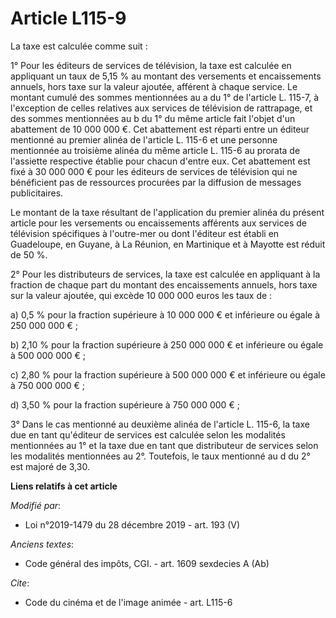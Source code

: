 # Article L115-9

La taxe est calculée comme suit :

1° Pour les éditeurs de services de télévision, la taxe est calculée en appliquant un taux de 5,15 % au montant des
versements et encaissements annuels, hors taxe sur la valeur ajoutée, afférent à chaque service. Le montant cumulé des sommes
mentionnées au a du 1° de l'article L. 115-7, à l'exception de celles relatives aux services de télévision de rattrapage, et
des sommes mentionnées au b du 1° du même article fait l'objet d'un abattement de 10 000 000 €. Cet abattement est réparti
entre un éditeur mentionné au premier alinéa de l'article L. 115-6 et une personne mentionnée au troisième alinéa du même
article L. 115-6 au prorata de l'assiette respective établie pour chacun d'entre eux. Cet abattement est fixé à 30 000 000 €
pour les éditeurs de services de télévision qui ne bénéficient pas de ressources procurées par la diffusion de messages
publicitaires.

Le montant de la taxe résultant de l'application du premier alinéa du présent article pour les versements ou encaissements
afférents aux services de télévision spécifiques à l'outre-mer ou dont l'éditeur est établi en Guadeloupe, en Guyane, à La
Réunion, en Martinique et à Mayotte est réduit de 50 %.

2° Pour les distributeurs de services, la taxe est calculée en appliquant à la fraction de chaque part du montant des
encaissements annuels, hors taxe sur la valeur ajoutée, qui excède 10 000 000 euros les taux de :

a) 0,5 % pour la fraction supérieure à 10 000 000 € et inférieure ou égale à 250 000 000 € ;

b) 2,10 % pour la fraction supérieure à 250 000 000 € et inférieure ou égale à 500 000 000 € ;

c) 2,80 % pour la fraction supérieure à 500 000 000 € et inférieure ou égale à 750 000 000 € ;

d) 3,50 % pour la fraction supérieure à 750 000 000 € ;

3° Dans le cas mentionné au deuxième alinéa de l'article L. 115-6, la taxe due en tant qu'éditeur de services est calculée
selon les modalités mentionnées au 1° et la taxe due en tant que distributeur de services selon les modalités mentionnées au
2°. Toutefois, le taux mentionné au d du 2° est majoré de 3,30.

**Liens relatifs à cet article**

_Modifié par_:

  - Loi n°2019-1479 du 28 décembre 2019 - art. 193 (V)

_Anciens textes_:

  - Code général des impôts, CGI. - art. 1609 sexdecies A (Ab)

_Cite_:

  - Code du cinéma et de l'image animée - art. L115-6

